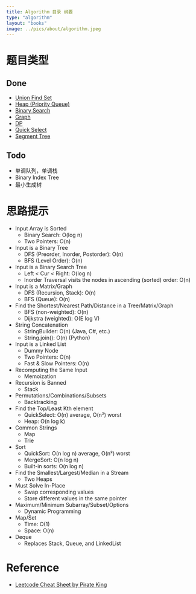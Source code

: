 ```yaml
---
title: Algorithm 目录 纲要
type: "algorithm"
layout: "books"
image: ../pics/about/algorithm.jpeg
---
```


# 题目类型
## Done
* [Union Find Set](../tech/union-find-set/)
* [Heap (Priority Queue)](../tech/heap/)
* [Binary Search](../tech/binary-search/)
* [Graph](../tech/graph/)
* [DP](../tech/dp/)
* [Quick Select](../tech/quickselect/)
* [Segment Tree](../tech/segment-tree/)

## Todo
* 单调队列，单调栈
* Binary Index Tree
* 最小生成树

# 思路提示
* Input Array is Sorted
  - Binary Search: O(log n)
  - Two Pointers: O(n)
* Input is a Binary Tree
  - DFS (Preorder, Inorder, Postorder): O(n)
  - BFS (Level Order): O(n)
* Input is a Binary Search Tree
  - Left < Cur < Right: O(log n)
  - Inorder Traversal visits the nodes in ascending (sorted) order: O(n)
* Input is a Matrix/Graph
  - DFS (Recursion, Stack): O(n)
  - BFS (Queue): O(n)
* Find the Shortest/Nearest Path/Distance in a Tree/Matrix/Graph
  - BFS (non-weighted): O(n)
  - Dijkstra (weighted): O(E log V)
* String Concatenation
  - StringBuilder: O(n) (Java, C#, etc.)
  - String.join(): O(n) (Python)
* Input is a Linked List
  - Dummy Node
  - Two Pointers: O(n)
  - Fast & Slow Pointers: O(n)
* Recomputing the Same Input
  - Memoization
* Recursion is Banned
  - Stack
* Permutations/Combinations/Subsets
  - Backtracking
* Find the Top/Least Kth element
  - QuickSelect: O(n) average, O(n²) worst
  - Heap: O(n log k)
* Common Strings
  - Map
  - Trie
* Sort
  - QuickSort: O(n log n) average, O(n²) worst
  - MergeSort: O(n log n)
  - Built-in sorts: O(n log n)
* Find the Smallest/Largest/Median in a Stream
  - Two Heaps
* Must Solve In-Place
  - Swap corresponding values
  - Store different values in the same pointer
* Maximum/Minimum Subarray/Subset/Options
  - Dynamic Programming
* Map/Set
  - Time: O(1)
  - Space: O(n)
* Deque
  - Replaces Stack, Queue, and LinkedList

# Reference
* [Leetcode Cheat Sheet by Pirate King](https://www.piratekingdom.com/leetcode/cheat-sheet#patterns)